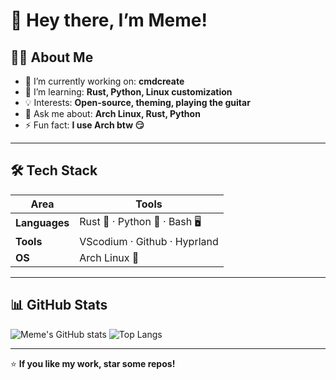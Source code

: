 # 👋 Hey there, I’m Meme!  

## 🧑‍💻 About Me  
- 🔭 I’m currently working on: **cmdcreate**
- 🌱 I’m learning: **Rust, Python, Linux customization**
- 💡 Interests: **Open-source, theming, playing the guitar**
- 💬 Ask me about: **Arch Linux, Rust, Python**
- ⚡ Fun fact: **I use Arch btw 😏**

---

## 🛠️ Tech Stack  
| Area | Tools |
|-------|-------|
| **Languages** | Rust 🦀 · Python 🐍 · Bash 🖥️ |
| **Tools** | VScodium · Github · Hyprland |
| **OS** | Arch Linux 🐧 |

---

## 📊 GitHub Stats  
![Meme's GitHub stats](https://github-readme-stats.vercel.app/api?username=Meme-Supplier&show_icons=true&theme=radical)
![Top Langs](https://github-readme-stats.vercel.app/api/top-langs/?username=Meme-Supplier&layout=compact&theme=radical)

---

⭐ **If you like my work, star some repos!**
